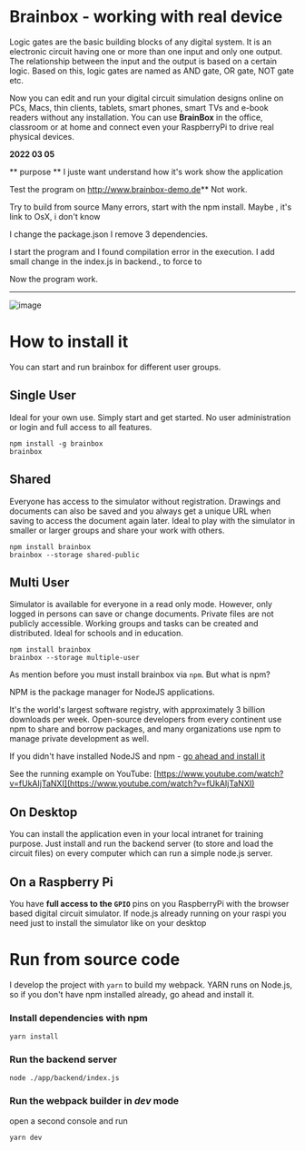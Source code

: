 # Brainbox - working with real device

Logic gates are the basic building blocks of any digital system. It is an electronic circuit having one or 
more than one input and only one output. The relationship between the input and the output is based on a 
certain logic. Based on this, logic gates are named as AND gate, OR gate, NOT gate etc.

Now you can  edit and run your digital circuit simulation designs online on PCs, Macs, thin clients, tablets, smart 
phones, smart TVs and e-book readers without any installation. You can use **BrainBox** in the office, 
classroom or at home and connect even your RaspberryPi to drive real physical devices.



**2022 03 05**

** purpose **
I juste want understand how it's work
show the application


Test the program on http://www.brainbox-demo.de**
Not work.

Try to build from source
Many errors, start with the npm install.
Maybe , it's link to OsX, i don't know

I change the package.json
I remove 3 dependencies.

I start the program and I found compilation error in the execution.
I add small change in the index.js in backend., to force to 

Now the program work.

-----

![image](resources/animation.gif)


# How to install it

You can start and run brainbox for different user groups.

## Single User
Ideal for your own use. Simply start and get started. No user administration or login and full access to all features.
```  
npm install -g brainbox
brainbox
```

## Shared 
Everyone has access to the simulator without registration. Drawings and documents can also be saved and you always get a unique URL when saving to access the document again later. Ideal to play with the simulator in smaller or larger groups and share your work with others.
```  
npm install brainbox
brainbox --storage shared-public
```

## Multi User
Simulator is available for everyone in a read only mode. However, only logged in persons can save or change documents. 
Private files are not publicly accessible.  Working groups and tasks can be created and distributed. Ideal for schools 
and in education.

``` 
npm install brainbox
brainbox --storage multiple-user
```


As mention before you must install brainbox via `npm`. But what is npm?

NPM is the package manager for NodeJS applications. 


It's the world's largest software registry, with approximately 3 billion downloads per 
week. Open-source developers from every continent use npm to share and borrow packages, 
and many organizations use npm to manage private development as well.


If you didn't have installed NodeJS and npm - [go ahead and install it](https://www.npmjs.com/get-npm)


See the running example on YouTube: [https://www.youtube.com/watch?v=fUkAIjTaNXI](https://www.youtube.com/watch?v=fUkAIjTaNXI)



## On Desktop
You can install the application even in your local intranet for training purpose. Just install and run the backend 
server (to store and load the circuit files) on every computer which can run a simple node.js server. 


## On a Raspberry Pi
You have **full access to the `GPIO`** pins on you RaspberryPi with the browser based digital circuit simulator. If 
node.js already running on your raspi you need just to install the simulator 
like on your desktop



# Run from source code
I develop the project with `yarn` to build my webpack. 
YARN runs on Node.js, so if you don't have npm installed already, go ahead and install it.

### Install dependencies with npm

```
yarn install
```

### Run the backend server
``` 
node ./app/backend/index.js
```

### Run the webpack builder in *dev* mode
open a second console and run

``` 
yarn dev
```

